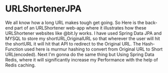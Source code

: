 # URLShortenerJPA
We all know how a long URL makes tough get going.
So Here is the back-end part of an URLShortener web-app where it illustrates how these URLShortener websites like @bit.ly works.
I have used Spring Data JPA and MYSQL to store my shortURL,OriginalURL so that wherever the user will hit the shortURL it will hit that API to redirect to the Original URL.
The Hash-Function used here is murmur hashing to convert from Original URL to Short URL(encoded).
Next I'm gonna do the same thing but Using Spring Data Redis, where it will significantly increase my Performance with the help of Redis caching.
